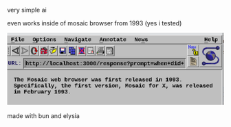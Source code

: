 very simple ai

even works inside of mosaic browser from 1993 (yes i tested)

![Mosaic preview](assets/mosaic-preview.png)

made with bun and elysia
